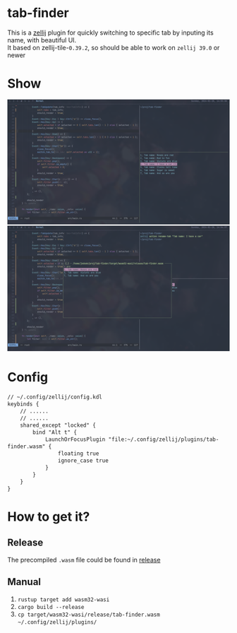 # tab-finder

This is a [zellij](zellij.dev) plugin for quickly switching to specific tab by inputing its name, with beautiful UI.  
It based on zellij-tile-`0.39.2`, so should be able to work on `zellij 39.0` or newer

# Show

![showcase-1](showcase/1.png)  
![showcase-2](showcase/2.png)  

# Config

```kdl
// ~/.config/zellij/config.kdl
keybinds {
    // ......
    // ......
    shared_except "locked" {
        bind "Alt t" {
            LaunchOrFocusPlugin "file:~/.config/zellij/plugins/tab-finder.wasm" {
                floating true
                ignore_case true
            }
        }
    }
}
```

# How to get it?

## Release

The precompiled `.wasm` file could be found in [release](https://github.com/Jedsek/tab-finder/releases/)

## Manual

1. `rustup target add wasm32-wasi`
2. `cargo build --release`
3. `cp target/wasm32-wasi/release/tab-finder.wasm ~/.config/zellij/plugins/`




